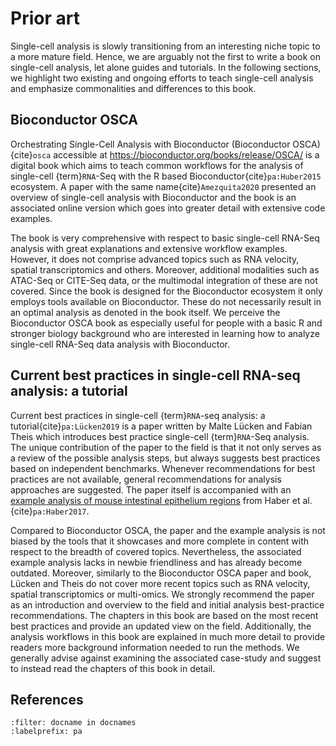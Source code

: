 # Prior art

Single-cell analysis is slowly transitioning from an interesting niche topic to a more mature field. Hence, we are arguably not the first to write a book on single-cell analysis, let alone guides and tutorials. In the following sections, we highlight two existing and ongoing efforts to teach single-cell analysis and emphasize commonalities and differences to this book.

## Bioconductor OSCA

Orchestrating Single-Cell Analysis with Bioconductor (Bioconductor OSCA){cite}`osca` accessible at https://bioconductor.org/books/release/OSCA/ is a digital book which aims to teach common workflows for the analysis of single-cell {term}`RNA`-Seq with the R based Bioconductor{cite}`pa:Huber2015` ecosystem. A paper with the same name{cite}`Amezquita2020` presented an overview of single-cell analysis with Bioconductor and the book is an associated online version which goes into greater detail with extensive code examples.

The book is very comprehensive with respect to basic single-cell RNA-Seq analysis with great explanations and extensive workflow examples. However, it does not comprise advanced topics such as RNA velocity, spatial transcriptomics and others. Moreover, additional modalities such as ATAC-Seq or CITE-Seq data, or the multimodal integration of these are not covered. Since the book is designed for the Bioconductor ecosystem it only employs tools available on Bioconductor. These do not necessarily result in an optimal analysis as denoted in the book itself. We perceive the Bioconductor OSCA book as especially useful for people with a basic R and stronger biology background who are interested in learning how to analyze single-cell RNA-Seq data analysis with Bioconductor.

## Current best practices in single-cell RNA-seq analysis: a tutorial

Current best practices in single-cell {term}`RNA`-seq analysis: a tutorial{cite}`pa:Lücken2019` is a paper written by Malte Lücken and Fabian Theis which introduces best practice single-cell {term}`RNA`-Seq analysis. The unique contribution of the paper to the field is that it not only serves as a review of the possible analysis steps, but always suggests best practices based on independent benchmarks. Whenever recommendations for best practices are not available, general recommendations for analysis approaches are suggested. The paper itself is accompanied with an [example analysis of mouse intestinal epithelium regions](https://github.com/theislab/single-cell-tutorial/) from Haber et al. {cite}`pa:Haber2017`.

Compared to Bioconductor OSCA, the paper and the example analysis is not biased by the tools that it showcases and more complete in content with respect to the breadth of covered topics. Nevertheless, the associated example analysis lacks in newbie friendliness and has already become outdated. Moreover, similarly to the Bioconductor OSCA paper and book, Lücken and Theis do not cover more recent topics such as RNA velocity, spatial transcriptomics or multi-omics. We strongly recommend the paper as an introduction and overview to the field and initial analysis best-practice recommendations. The chapters in this book are based on the most recent best practices and provide an updated view on the field. Additionally, the analysis workflows in this book are explained in much more detail to provide readers more background information needed to run the methods. We generally advise against examining the associated case-study and suggest to instead read the chapters of this book in detail.

## References

```{bibliography}
:filter: docname in docnames
:labelprefix: pa
```

